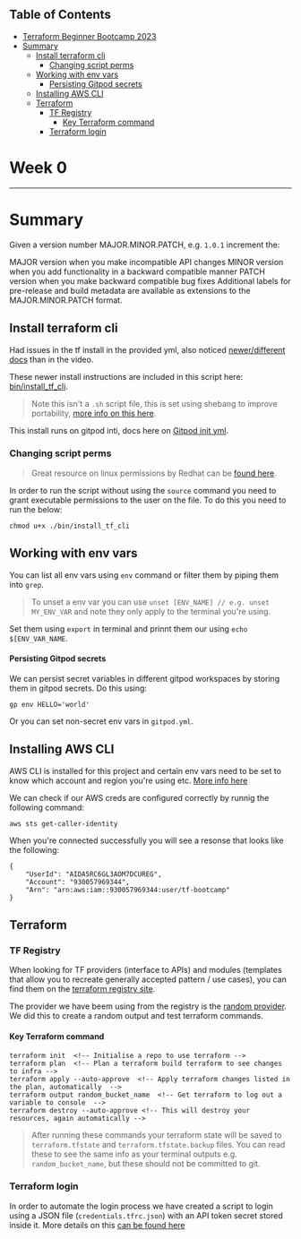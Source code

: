 <!-- Table of Contents -->
## Table of Contents

- [Terraform Beginner Bootcamp 2023](#terraform-beginner-bootcamp-2023)
- [Summary](#summary)
  - [Install terraform cli](#install-terraform-cli)
    - [Changing script perms](#changing-script-perms)
  - [Working with env vars](#working-with-env-vars)
    - [Persisting Gitpod secrets](#persisting-gitpod-secrets)
  - [Installing AWS CLI](#installing-aws-cli)
  - [Terraform](#terraform)
    - [TF Registry](#tf-registry)
      - [Key Terraform command](#key-terraform-command)
    - [Terraform login](#terraform-login)

<!-- Terraform Beginner Bootcamp 2023 -->

# Week 0

---

# Summary

Given a version number MAJOR.MINOR.PATCH, e.g. `1.0.1` increment the:

MAJOR version when you make incompatible API changes
MINOR version when you add functionality in a backward compatible manner
PATCH version when you make backward compatible bug fixes
Additional labels for pre-release and build metadata are available as extensions to the MAJOR.MINOR.PATCH format.

## Install terraform cli

Had issues in the tf install in the provided yml, also noticed [newer/different docs](https://developer.hashicorp.com/terraform/cli/commands) than in the video. 

These newer install instructions are included in this script here: [bin/install_tf_cli](./bin/install_tf_cli). 

> Note this isn't a `.sh` script file, this is set using shebang to improve portability, [more info on this here](https://en.wikipedia.org/wiki/Shebang_(Unix)#Portability).

This install runs on gitpod inti, docs here on [Gitpod init yml](https://www.gitpod.io/docs/configure/workspaces/tasks).

### Changing script perms

> Great resource on linux permissions by Redhat can be [found here](https://www.redhat.com/sysadmin/linux-file-permissions-explained).

In order to run the script without using the `source` command you need to grant executable permissions to the user on the file. To do this you need to run the below:

```
chmod u+x ./bin/install_tf_cli
```


## Working with env vars

You can list all env vars using `env` command or filter them by piping them into `grep`.

> To unset a env var you can use `unset [ENV_NAME] // e.g. unset MY_ENV_VAR` and note they only apply to the terminal you're using.

Set them using `export` in terminal and prinnt them our using `echo $[ENV_VAR_NAME`.  

#### Persisting Gitpod secrets

We can persist secret variables in different gitpod workspaces by storing them in gitpod secrets. Do this using:

```
gp env HELLO='world'
```

Or you can set non-secret env vars in `gitpod.yml`.

## Installing AWS CLI

AWS CLI is installed for this project and certain env vars need to be set to know which account and region you're using etc. [More info here](https://docs.aws.amazon.com/cli/latest/userguide/getting-started-install.html)

We can check if our AWS creds are configured correctly by runnig the following command:

```
aws sts get-caller-identity
```

When you're connected successfully you will see a resonse that looks like the following:

```
{
    "UserId": "AIDA5RC6GL3AOM7DCUREG",
    "Account": "930057969344",
    "Arn": "arn:aws:iam::930057969344:user/tf-bootcamp"
}
```

## Terraform 

### TF Registry 

When looking for TF providers (interface to APIs) and modules (templates that allow you to recreate generally accepted pattern / use cases), you can find them on the [terraform registry site](https://registry.terraform.io/).

The provider we have beem using from the registry is the [random provider](https://registry.terraform.io/providers/hashicorp/random/latest/docs/resources/string). We did this to create a random output and test terraform commands. 


#### Key Terraform command 

```
terraform init  <!-- Initialise a repo to use terraform -->
terraform plan  <!-- Plan a terraform build terraform to see changes to infra -->
terraform apply --auto-approve  <!-- Apply terraform changes listed in the plan, automatically  -->
terraform output random_bucket_name  <!-- Get terraform to log out a variable to console  -->
terraform destroy --auto-approve <!-- This will destroy your resources, again automatically -->
```
> After running these commands your terraform state will be saved to `terraform.tfstate` and `terraform.tfstate.backup` files. You can read these to see the same info as your terminal outputs e.g. `random_bucket_name`, but these should not be committed to git.

### Terraform login

In order to automate the login process we have created a script to login using a JSON file (`credentials.tfrc.json`) with an API token secret stored inside it. More details on this [can be found here](https://developer.hashicorp.com/terraform/cli/commands/login)
